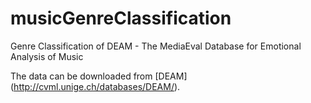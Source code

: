 # musicGenreClassification
Genre Classification of DEAM - The MediaEval Database for Emotional Analysis of Music

The data can be downloaded from [DEAM] (http://cvml.unige.ch/databases/DEAM/).

